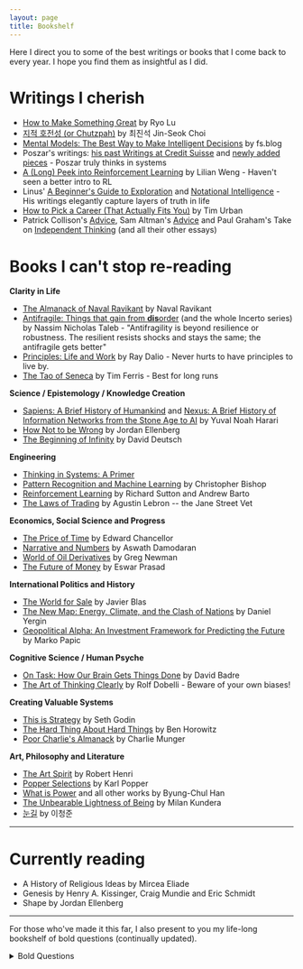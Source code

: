 ```yaml
---
layout: page
title: Bookshelf
---
```



Here I direct you to some of the best writings or books that I come back to every year. I hope you find them as insightful as I did.


# Writings I cherish
* [How to Make Something Great](https://ryolu.notion.site/how-to-make-something-great) by Ryo Lu
* [지적 호전성 (or Chutzpah)](https://www.joongang.co.kr/article/25038853) by 최진석 Jin-Seok Choi
* [Mental Models: The Best Way to Make Intelligent Decisions](https://fs.blog/mental-models/) by fs.blog
* Poszar's writings: [his past Writings at Credit Suisse](https://www.exunoplures.hu/a-decade-on-money/) and [newly added pieces](https://www.exunoplures.hu/money-banks-and-bases/) - Poszar truly thinks in systems
* [A (Long) Peek into Reinforcement Learning](https://lilianweng.github.io/posts/2018-02-19-rl-overview/) by Lilian Weng - Haven't seen a better intro to RL
* Linus' [A Beginner's Guide to Exploration](https://thesephist.com/posts/explore/) and [Notational Intelligence](https://thesephist.com/posts/notation/) - His writings elegantly capture layers of truth in life
* [How to Pick a Career (That Actually Fits You)](https://waitbutwhy.com/2018/04/picking-career.html) by Tim Urban
* Patrick Collison's [Advice](https://patrickcollison.com/advice), Sam Altman's [Advice](https://blog.samaltman.com/what-i-wish-someone-had-told-me) and Paul Graham's Take on [Independent Thinking](https://www.paulgraham.com/think.html) (and all their other essays)

# Books I can't stop re-reading

**Clarity in Life**
* [The Almanack of Naval Ravikant](https://www.navalmanack.com/) by Naval Ravikant
* [Antifragile: Things that gain from **dis**order](https://www.amazon.com/Antifragile-Nassim-Nicholas-Taleb-audiobook/dp/B00A2ZIZYQ/ref=sr_1_1?keywords=antifragile+by+nassim+taleb&qid=1664508252&qu=eyJxc2MiOiIyLjE5IiwicXNhIjoiMS44NCIsInFzcCI6IjEuODkifQ%3D%3D&s=audible&sprefix=antifra%2Caudible%2C55&sr=1-1) (and the whole Incerto series) by Nassim Nicholas Taleb - "Antifragility is beyond resilience or robustness. The resilient resists shocks and stays the same; the antifragile gets better"
* [Principles: Life and Work](https://www.amazon.com/Principles-Ray-Dalio-audiobook/dp/B074B2CZJG/ref=sr_1_1?keywords=principles+by+ray+dalio&qid=1664508211&qu=eyJxc2MiOiIyLjUzIiwicXNhIjoiMS45NiIsInFzcCI6IjIuMTIifQ%3D%3D&sprefix=principles%2Caps%2C115&sr=8-1) by Ray Dalio - Never hurts to have principles to live by.
* [The Tao of Seneca](https://www.audible.com/series/The-Tao-of-Seneca-Audiobooks/B01AKQ5F1M) by Tim Ferris - Best for long runs

**Science / Epistemology / Knowledge Creation**
* [Sapiens: A Brief History of Humankind](https://www.amazon.com/Sapiens-Humankind-Yuval-Noah-Harari/dp/0062316117/ref=pd_lpo_d_sccl_2/130-3312634-9126730?pd_rd_w=CmR06&content-id=amzn1.sym.4c8c52db-06f8-4e42-8e56-912796f2ea6c&pf_rd_p=4c8c52db-06f8-4e42-8e56-912796f2ea6c&pf_rd_r=T0KJA0QAJ1VE4G412WQ6&pd_rd_wg=LX0MU&pd_rd_r=f77a8830-cddf-4f7e-99be-8045e2888cc9&pd_rd_i=0062316117&psc=1) and [Nexus: A Brief History of Information Networks from the Stone Age to AI](https://www.amazon.com/Nexus-Brief-History-Information-Networks/dp/059373422X) by Yuval Noah Harari
* [How Not to be Wrong](https://www.amazon.com/How-Not-Be-Wrong-Mathematical/dp/0143127535?crid=TGOC0GV5G0EM&dib=eyJ2IjoiMSJ9.5BqkHe9grAyxK3Q3c2ZuSaY-rXZB8H3ZPqjq8CeDwUY72xZOnHOlsZ6dewyeJdTNOoD22pSUp7OdPK3SMGsStxZ7CtgrwSRiyx7FUfiov-7YuypG8ncLGKWc1-_HnF1Y-fwplrLr80oNk9sj2GE86Sf_T5nGaYI2b8vjTonqP2nxUORXe5zViLrlN9AexKQMZuFOLBTv7jueiHhqxwCbkA6eDHgDMjy6H8E7EEzXTnk.hWaxCsDZfe3RuGAZ_UmQnQo9A2viqcjavjNN4fsS0Ok&dib_tag=se&keywords=how+not+to+be+wrong&qid=1739074061&s=books&sprefix=how+not+to+be+wrong%2Cstripbooks%2C132&sr=1-1) by Jordan Ellenberg
* [The Beginning of Infinity](https://www.amazon.com/Beginning-Infinity-Explanations-Transform-World/dp/0143121359) by David Deutsch

**Engineering**
* [Thinking in Systems: A Primer](https://en.wikipedia.org/wiki/Thinking_In_Systems:_A_Primer)
* [Pattern Recognition and Machine Learning](https://www.bishopbook.com/) by Christopher Bishop
* [Reinforcement Learning](http://incompleteideas.net/book/the-book-2nd.html) by Richard Sutton and Andrew Barto
* [The Laws of Trading](https://www.lawsoftrading.com/) by Agustin Lebron -- the Jane Street Vet

**Economics, Social Science and Progress**
* [The Price of Time](https://groveatlantic.com/book/the-price-of-time/) by Edward Chancellor
* [Narrative and Numbers](https://www.amazon.com/Narrative-Numbers-Business-Columbia-Publishing/dp/0231180489/ref=sr_1_1?keywords=narrative+and+numbers+by+aswath+damodaran&qid=1664508342&qu=eyJxc2MiOiIwLjAwIiwicXNhIjoiMC4wMCIsInFzcCI6IjAuMDAifQ%3D%3D&s=audible&sprefix=narrative+and+numbers%2Caudible%2C63&sr=1-1-catcorr) by Aswath Damodaran
* [World of Oil Derivatives](https://onyxcapitalgroup.com/world-of-oil-derivatives) by Greg Newman
* [The Future of Money](https://www.futureofmoneybook.com/) by Eswar Prasad


**International Politics and History**
* [The World for Sale](https://www.amazon.com/World-Sale-Javier-Blas/dp/0190078952) by Javier Blas
* [The New Map: Energy, Climate, and the Clash of Nations](https://www.amazon.com/New-Map-Energy-Climate-Nations/dp/0143111159/ref=pd_lpo_d_sccl_1/130-3312634-9126730?pd_rd_w=YiudZ&content-id=amzn1.sym.4c8c52db-06f8-4e42-8e56-912796f2ea6c&pf_rd_p=4c8c52db-06f8-4e42-8e56-912796f2ea6c&pf_rd_r=HEQQKKDA07Z6KX3C9EHR&pd_rd_wg=oKvkG&pd_rd_r=2648d900-2ad7-4e71-ab6c-847df21b1c40&pd_rd_i=0143111159&psc=1) by Daniel Yergin
* [Geopolitical Alpha: An Investment Framework for Predicting the Future](https://www.amazon.com/Geopolitical-Alpha-Investment-Framework-Predicting/dp/1119740215) by Marko Papic


**Cognitive Science / Human Psyche**
* [On Task: How Our Brain Gets Things Done](https://www.amazon.com/Task-Brain-Gets-Things-Done/dp/0691175551) by David Badre
* [The Art of Thinking Clearly](https://www.amazon.com/Art-Thinking-Clearly-Rolf-Dobelli/dp/0062219693) by Rolf Dobelli - Beware of your own biases!


**Creating Valuable Systems**
* [This is Strategy](https://seths.blog/tis/) by Seth Godin
* [The Hard Thing About Hard Things](https://www.amazon.com/Hard-Thing-About-Things-Building/dp/0062273205) by Ben Horowitz
* [Poor Charlie's Almanack](https://www.amazon.com/Poor-Charlies-Almanack-Essential-Charles/dp/1953953239/ref=pd_lpo_d_sccl_1/130-3312634-9126730?pd_rd_w=XW5Ap&content-id=amzn1.sym.4c8c52db-06f8-4e42-8e56-912796f2ea6c&pf_rd_p=4c8c52db-06f8-4e42-8e56-912796f2ea6c&pf_rd_r=5J9DJ3S4VAJEHVFBY3MH&pd_rd_wg=3qrhu&pd_rd_r=3ec417f8-2a73-4ddc-91a0-59ede6ed2bd2&pd_rd_i=1953953239&psc=1) by Charlie Munger


**Art, Philosophy and Literature**
* [The Art Spirit](https://www.amazon.com/Art-Spirit-Robert-Henri/dp/0465002633) by Robert Henri
* [Popper Selections](https://www.amazon.com/Popper-Selections-Karl-R/dp/0691020310/ref=sr_1_8?dib=eyJ2IjoiMSJ9.lQbXfIi5MiIZC6S5UBBsz-bLH1cn2fn1BBG2G6D_T45ymtib0rFQa2rldLOIdpJT-0MaeyjrvFCEtF2YGepteJAF-avv31dObw0DiTyur-qXA35mMm7_2fO9esEpnnE2XwMxunatXRsRjsKZ6750z1DaeGHJPcmYuAQCxQfn4fvmuMaD_Tes0ZK6jmLoNexygaW0Mg5W0JSgaJ4UTFJAwx8OgbeXQ4ykx74czsJcyIs.upeiK5u4wRa2LxTihxcdATzTddWPHAVLNkC8vp1tT2s&dib_tag=se&qid=1739073838&refinements=p_27%3AKarl+Popper&s=books&sr=1-8) by Karl Popper
* [What is Power](https://www.goodreads.com/book/show/39971959) and all other works by Byung-Chul Han
* [The Unbearable Lightness of Being](https://en.wikipedia.org/wiki/The_Unbearable_Lightness_of_Being) by Milan Kundera
* [눈길](https://namu.wiki/w/%EB%88%88%EA%B8%B8(%EC%86%8C%EC%84%A4)) by 이청준



--- 
# Currently reading
* A History of Religious Ideas by Mircea Eliade
* Genesis by Henry A. Kissinger, Craig Mundie and Eric Schmidt
* Shape by Jordan Ellenberg

---
For those who've made it this far, I also present to you my life-long bookshelf of bold questions (continually updated).
<details>
<summary>Bold Questions</summary>

<div class="regular-text">
<div class="quote-box">
  1. What trade-offs am I willing to make?
</div>

<div class="quote-box">
  2. Why am I engaging in this? Where in my hierarchy of causes is this goal located?
</div>

<div class="quote-box">
  3. Where do we find happiness from?
</div>

<div class="quote-box">
  4. How does one build trust with another or destroy it?
</div>

<div class="quote-box">
  5. Where is it that would bring out the best of me?
</div>

<div class="quote-box">
  6. How does one foster and maintain a firm grounding that withstands circumstances?
</div>

<div class="quote-box">
  7. New Room near a forest: better air or more bugs?
</div>

<div class="quote-box">
  8. How will today be remembered as? To me? To others?
</div>

<div class="quote-box">
  9. What am I capable of?
</div>

<div class="quote-box">
  10. When should I be flexible and let go of my convictions?
</div>

<div class="quote-box">
  11. How do we extract signal from noise amid floods of information? What glasses need we put on?
</div>

<div class="quote-box">
  12. What does it take to be a more humorous, entertaining person?
</div>

<div class="quote-box">
  13. What defines a founder? A great one that builds a one-in-ten-thousand company?
</div>

<div class="quote-box">
  14. Will my generation ever witness a major war in our lives?
</div>

<div class="quote-box">
  15. Will global trade ever be settled in crypto in the near future?
</div>

<div class="quote-box">
  16. When is sincerity fully delivered/communicated from one mind to another? Or is it just false hope?
</div>

<div class="quote-box">
  17. What will be the invariant for the next 30 years? Variants?
</div>

<div class="quote-box">
  18. What constitutes a brilliant persuader, or a great visionary?
</div>

<div class="quote-box">
  19. What does it mean to own something? Memory? Idea? Someone? Share of a company? Capital? Crypto? Time?
</div>

<div class="quote-box">
  20. Why do people scam others even when they are not directly benefiting?
</div>

<div class="quote-box">
  21. Is leverage always better off?
</div>

<div class="quote-box">
  22. How does one become an independent consumer of news and social media without falling prey to it? More fact-checking? or simply reducing one's exposure to them?
</div>

<div class="quote-box">
  23. How are token stakings and bonds fundamentally different?
</div>

<div class="quote-box">
  24. How do I perceive the current self? What do I want myself to be? What does it take to have full control of my brain? my habits? my thoughts? my reactions?
</div>

<div class="quote-box">
  25. Why do I repeat downloading and deleting the instagram app? What is this algorithm doing to me?
</div>

<div class="quote-box">
  26. To what extent does geopolitics determine a nation's futures?
</div>

<div class="quote-box">
  27. Why would anyone want to overhaul/transform one's identity?
</div>

<div class="quote-box">
  28. How can I ever be adequately appreciative or grateful? How about when it is already transactional?
</div>

<div class="quote-box">
  29. What adjective do I want my name to be?
</div>

<div class="quote-box">
  30. What quality (or qualities) maketh a man superhuman?
</div>

<div class="quote-box">
  31. Can antifragility ever be artificially designed?
</div>

<div class="quote-box">
  32. One's definition of success vs one's constructed meaning in life? Are they equivalent? Can each be measured?
</div>

<div class="quote-box">
  33. How do I mechanically remove negative associations existing in my visual cortex?
</div>

<div class="quote-box">
  34. Do I have all the answers already? Am I ever ready enough?
</div>

<div class="quote-box">
  35. Questions about questions?
</div>

<div class="quote-box">
  36. Am I still afraid to put myself out there? to make enemies?
</div>

<div class="quote-box">
  37. Is it true that actions speak louder than words? How do words gain power that transcends circumstances and actions? Money speaks? Markets talk?
</div>

<div class="quote-box">
  38. Is consensus closer to the truth?
</div>

<div class="quote-box">
  39. Is "the life of questioning" consistently beneficial?
</div>

<div class="quote-box">
  40. Is there a way to measure my self-honesty? How do I hold myself accountable for not being honest?
</div>

<div class="quote-box">
  41. What are the lenses through which I perceive signals? Which k-v cache do I access most frequently?
</div>

<div class="quote-box">
  42. How vulnerable does one become when experiencing deficiency? Is deficiency absolute? relative? mental? Are adversity, loneliness and solitude deficiencies?
</div>

<div class="quote-box">
  43. Does programmable money strengthen or mitigate reflexivity? How does the interplay among signal (observation), perception (world model) and action influence this process?
</div>
</div>
</details>